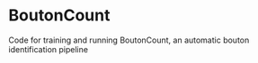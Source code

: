 # BoutonCount
 Code for training and running BoutonCount, an automatic bouton identification pipeline
